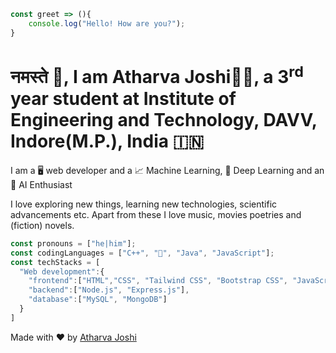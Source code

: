 ```javascript
const greet => (){
    console.log("Hello! How are you?");
}
```
# नमस्ते 🙏, I am Atharva Joshi👨‍💻, a 3<sup>rd</sup> year student at Institute of Engineering and Technology, DAVV, Indore(M.P.), India 🇮🇳
<p>I am a 🖥️ web developer and a 📈 Machine Learning, 🔬 Deep Learning and an 🤖 AI Enthusiast</p>
I love exploring new things, learning new technologies, scientific advancements etc.
Apart from these I love music, movies poetries and (fiction) novels.

```javascript
const pronouns = ["he|him"];
const codingLanguages = ["C++", "🐍", "Java", "JavaScript"];
const techStacks = [
  "Web development":{
    "frontend":["HTML","CSS", "Tailwind CSS", "Bootstrap CSS", "JavaScript", "React.js"],
    "backend":["Node.js", "Express.js"],
    "database":["MySQL", "MongoDB"]
  }
]
```
Made with ❤️ by [Atharva Joshi](https://github.com/AtharvA20003/Atharva_Joshi/blob/main/Atharva-Joshi.md)





